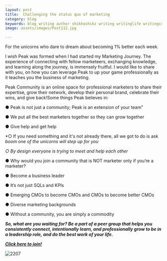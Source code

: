 ```yaml
---
layout: post
title:  Challenging the status quo of marketing
category: blog
keywords: blog writing author shikhashikz writing writinglife writingcommunity dailyblogpost dailyblogpostchallenge marketing peakcommunity
image: assets/images/Post112.jpg

---
```


For the unicorns who dare to dream about becoming 1% better each week.

I wish Peak was formed when I had started my Marketing Journey. The experience of connecting with fellow marketeers, exchanging knowledge, and learning along the journey, is immensely fruitful. I would like to share with you, on how you can leverage Peak to up your game professionally as it teaches you the business of marketing. 

Peak Community is an online space for professional marketers to share their expertise, grow their network, develop their personal brand, celebrate their wins, and give back!Some things Peak believes in: 

● Peak is not just a community; Peak is an extension of your team” 

● We put all the best marketers together so they can grow together 

● Give help and get help 

*○ If you need something and it's not already there, all we got to do is ask *boom* *one of the unicorns will step up for you*

*○ By design everyone is trying to meet and help each other* 

● Why would you join a community that is NOT marketer only if you’re a marketer? 

● Become a business leader 

● It’s not just SQLs and KPIs 

● Emerging CMOs to become CMOs and CMOs to become better CMOs 

● Diverse marketing backgrounds 

● Without a community, you are simply a commodity

***So, what are you waiting for? Be a part of a peer group that helps you consistently connect, intentionally learn, and professionally grow to be in a leadership role, and do the best work of your life.***

***[Click here to join!](https://www.peak.community/)***

![2207](https://user-images.githubusercontent.com/21696121/126598978-8ff178ba-6c34-446f-879e-476df304e98a.png)


